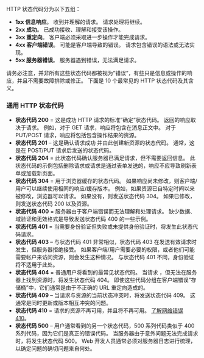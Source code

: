 HTTP 状态代码分为以下五组：

- **1xx 信息响应**。 收到并理解的请求。 请求处理将继续。
- **2xx 成功**。 已成功接收、理解和接受该操作。
- **3xx 重定向**。 客户端必须采取进一步操作才能完成请求。
- **4xx 客户端错误**。 可能是客户端导致的错误。 请求包含错误的语法或无法实现。
- **5xx 服务器错误**。 服务器遇到错误，无法满足请求。

请务必注意，并非所有这些状态代码都被视为”错误”，有些只是信息或操作的响应，并且不需要故障排除或修正。 下面是 10 个最常见的 HTTP 状态代码及其含义。 

### 通用 HTTP 状态代码
- **状态代码 200** = 这是成功 HTTP 请求的标准”确定”状态代码。 返回的响应取决于请求。 例如，对于 GET 请求，响应将包含在消息正文中。 对于 PUT/POST 请求，响应将包括包含操作结果的资源。
- **状态代码 201** – 这是确认请求成功 并由此创建新资源的状态代码。 通常，这是在 POST/PUT 请求后发送的状态代码。
- **状态代码 204** = 此状态代码确认服务器已满足请求，但不需要返回信息。 此状态代码的示例包括删除请求或请求是通过表单发送的，响应不应导致刷新表单或加载新页面。
- **状态代码 304** = 用于浏览器缓存的状态代码。 如果响应尚未修改，则客户端/用户可以继续使用相同的响应/缓存版本。 例如，如果资源已自特定时间以来被修改，浏览器可以请求。 如果没有，则发送状态代码 304。 如果已修改，则发送状态代码 200 以及资源。
- **状态代码 400** = 服务器由于客户端错误而无法理解和处理请求。 缺少数据、域验证和无效格式是导致发送状态代码 400 的一些示例。
- **状态代码 401** = 当需要身份验证但失败或未提供身份验证时，将发生此状态代码请求。
- **状态代码 403** – 与状态代码 401 非常相似，状态代码 403 在发送有效请求时发生，但服务器拒绝接受。 如果客户端/用户需要必要的权限，或者他们可能需要帐户来访问资源，则会发生这种情况。 与状态代码 401 不同，身份验证将不适用于此处。
- **状态代码 404** = 普通用户将看到的最常见状态代码。 当请求  ，但无法在服务器上找到资源时，将发生状态代码 404。 即使这些代码分组在客户端错误”存储桶”中，它们通常是由于不正确的 URL 重定向造成的。
- **状态代码 409** – 当请求与资源的当前状态冲突时，将发送状态代码 409。 这通常是同时更新或版本相互冲突的问题。
- **状态代码 410** = 请求的资源不再可用，并且将不再可用。 [了解网络错误 410](https://www.dotcom-monitor.com/wiki/knowledge-base/error-codes/)。
- **状态代码 500** – 用户通常看到的另一个状态代码，500 系列代码类似于 400 系列代码，因为它们是真正的错误代码。 当服务器由于意外问题无法完成请求时，将发生状态代码 500。 Web 开发人员通常必须对服务器日志进行梳理，以确定问题的确切问题来自何处。